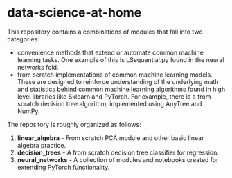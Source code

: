 # data-science-at-home
This repository contains a combinations of modules that fall into two categories:
- convenience methods that extend or automate common machine learning tasks. One example of this is LSequential.py found in the neural networks fold.
- from scratch implementations of common machine learning models. These are designed to reinforce understanding of the underlying math and statistics behind common machine learning algorithms found in high level libraries like Sklearn and PyTorch. For example, there is a from scratch decision tree algorithm, implemented using AnyTree and NumPy.

The repository is roughly organized as follows:

1. __linear_algebra__ - From scratch PCA module and other basic linear algebra practice. 
2. __decision_trees__ - A from scratch decision tree classifier for regression. 
3. __neural_networks__ - A collection of modules and notebooks created for extending PyTorch functionality. 

